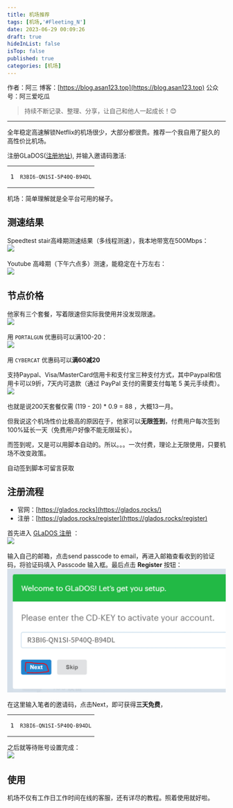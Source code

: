 ```yaml
---
title: 机场推荐
tags: [机场,'#Fleeting_N']
date: 2023-06-29 00:09:26
draft: true
hideInList: false
isTop: false
published: true
categories: [机场]
---
```


作者：阿三 
博客：[https://blog.asan123.top](https://blog.asan123.top) 
公众号：阿三爱吃瓜 

> 持续不断记录、整理、分享，让自己和他人一起成长！😊


------

全年稳定高速解锁Netflix的机场很少，大部分都很贵。推荐一个我自用了挺久的高性价比机场。

注册GLaDOS([注册地址](https://glados.rocks/register)), 并输入邀请码激活:

<table><tbody><tr><td class="gutter"><pre><span class="line">1</span><br></pre></td><td class="code"><pre><code class="hljs">R3BI6-QN1SI-5P40Q-B94DL<br></code></pre></td></tr></tbody></table>

机场：简单理解就是全平台可用的梯子。

## [](#测速结果 "测速结果")测速结果

Speedtest stair高峰期测速结果（多线程测速），我本地带宽在500Mbps：  
![](https://pawswrite.xyz/posts/33840/speedtest-stair.png)

Youtube 高峰期（下午六点多）测速，能稳定在十万左右：  
![](https://pawswrite.xyz/posts/33840/youtube.png)

## [](#节点价格 "节点价格")节点价格

他家有三个套餐，写着限速但实际我使用并没发现限速。  
![](https://pawswrite.xyz/posts/33840/price.png)

用 `PORTALGUN` 优惠码可以满100-20：  
![](https://pawswrite.xyz/posts/33840/pricing.png)

用 `CYBERCAT` 优惠码可以**满60减20**

支持Paypal、Visa/MasterCard信用卡和支付宝三种支付方式，其中Paypal和信用卡可以9折，7天内可退款（通过 PayPal 支付的需要支付每笔 5 美元手续费）。  
![](https://pawswrite.xyz/posts/33840/payment.png)

也就是说200天套餐仅需 (119 - 20) \* 0.9 = 88 ，大概13一月。

但我说这个机场性价比极高的原因在于，他家可以**无限签到**，付费用户每次签到100%延长一天（免费用户好像不能无限延长）。

而签到呢，又是可以用脚本自动的。所以。。。一次付费，理论上无限使用，只要机场不改变政策。

自动签到脚本可留言获取

## [](#注册流程 "注册流程")注册流程

+   官网：[https://glados.rocks](https://glados.rocks/)
+   注册：[https://glados.rocks/register](https://glados.rocks/register)

首先进入 [GLaDOS 注册](https://glados.rocks/register) ：  
![](https://pawswrite.xyz/posts/33840/register.png)

输入自己的邮箱，点击send passcode to email，再进入邮箱查看收到的验证码，将验证码填入 Passcode 输入框。最后点击 **Register** 按钮：  
![](https://raw.githubusercontent.com/cjyzwg/img/master/glados.png)

在这里输入笔者的邀请码，点击Next，即可获得**三天免费**，

<table><tbody><tr><td class="gutter"><pre><span class="line">1</span><br></pre></td><td class="code"><pre><code class="hljs">R3BI6-QN1SI-5P40Q-B94DL<br></code></pre></td></tr></tbody></table>

之后就等待账号设置完成：  
![](https://pawswrite.xyz/posts/33840/setup.png)

## [](#使用 "使用")使用

机场不仅有工作日工作时间在线的客服，还有详尽的教程。照着使用就好啦。

